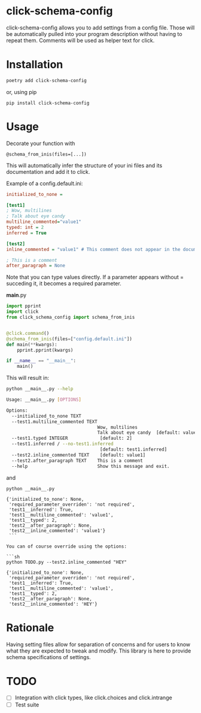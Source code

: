# click-schema-config

click-schema-config allows you to add settings from a config file. Those will be automatically pulled into your program description without having to repeat them. Comments will be used as helper text for click.

# Installation

```sh
poetry add click-schema-config
```

or, using pip

```
pip install click-schema-config
```

# Usage

Decorate your function with

```
@schema_from_inis(files=[...])
```

This will automatically infer the structure of your ini files and its documentation and add it to click.

Example of a config.default.ini:

```ini
initialized_to_none =

[test1]
; Wow, multilines
; Talk about eye candy
multiline_commented="value1"
typed: int = 2
inferred = True

[test2]
inline_commented = "value1" # This comment does not appear in the documentation

; This is a comment
after_paragraph = None
```

Note that you can type values directly. If a parameter appears without = succeding it, it becomes a required parameter.

**main**.py

```python
import pprint
import click
from click_schema_config import schema_from_inis


@click.command()
@schema_from_inis(files=["config.default.ini"])
def main(**kwargs):
    pprint.pprint(kwargs)

if __name__ == "__main__":
    main()
```

This will result in:

```sh
python __main__.py --help

Usage: __main__.py [OPTIONS]

Options:
  --initialized_to_none TEXT
  --test1.multiline_commented TEXT
                                  Wow, multilines
                                  Talk about eye candy  [default: value1]
  --test1.typed INTEGER            [default: 2]
  --test1.inferred / --no-test1.inferred
                                   [default: test1.inferred]
  --test2.inline_commented TEXT    [default: value1]
  --test2.after_paragraph TEXT    This is a comment
  --help                          Show this message and exit.
```

and

````
python __main__.py

{'initialized_to_none': None,
 'required_parameter_overriden': 'not required',
 'test1__inferred': True,
 'test1__multiline_commented': 'value1',
 'test1__typed': 2,
 'test2__after_paragraph': None,
 'test2__inline_commented': 'value1'}
 ```

You can of course override using the options:

```sh
python TODO.py --test2.inline_commented "HEY"

{'initialized_to_none': None,
 'required_parameter_overriden': 'not required',
 'test1__inferred': True,
 'test1__multiline_commented': 'value1',
 'test1__typed': 2,
 'test2__after_paragraph': None,
 'test2__inline_commented': 'HEY'}
````

# Rationale

Having setting files allow for separation of concerns and for users to know what they are expected to tweak and modify. This library is here to provide schema specifications of settings.

# TODO

- [ ] Integration with click types, like click.choices and click.intrange
- [ ] Test suite

